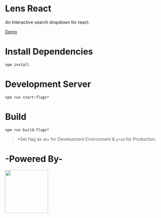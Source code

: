 # Lens React
  An Interactive search dropdown for react.

  <a href="http://lens-react.s3-website.ap-south-1.amazonaws.com/" target="_blank">Demo</a>

# Install Dependencies
  ```
  npm install
  ```

# Development Server
  ```
  npm run start:flags*
  ```


# Build
  ```
  npm run build:flags*
  ```


> *Set flag as `dev` for Development Environment & `prod` for Production.


# -Powered By-
 <img src="http://ax.vacau.com/temp-root/images/reactpackage.png" height="140">

